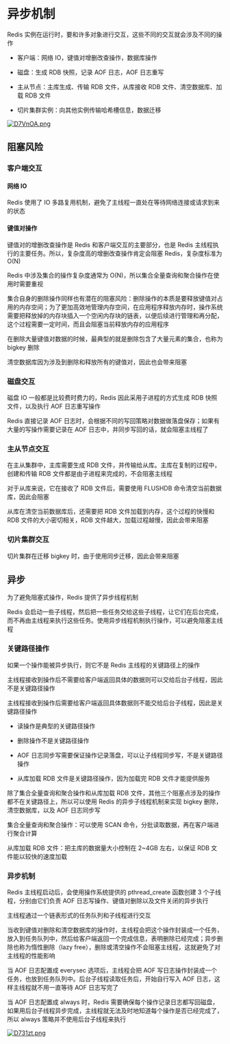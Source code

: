 # 异步机制

Redis 实例在运行时，要和许多对象进行交互，这些不同的交互就会涉及不同的操作

- 客户端：网络 IO，键值对增删改查操作，数据库操作

- 磁盘：生成 RDB 快照，记录 AOF 日志，AOF 日志重写

- 主从节点：主库生成、传输 RDB 文件，从库接收 RDB 文件、清空数据库、加载 RDB 文件

- 切片集群实例：向其他实例传输哈希槽信息，数据迁移

[![D7VnOA.png](https://s3.ax1x.com/2020/12/03/D7VnOA.png)](https://imgchr.com/i/D7VnOA)

## 阻塞风险

### 客户端交互

#### 网络 IO

Redis 使用了 IO 多路复用机制，避免了主线程一直处在等待网络连接或请求到来的状态

#### 键值对操作

键值对的增删改查操作是 Redis 和客户端交互的主要部分，也是 Redis 主线程执行的主要任务。所以，复杂度高的增删改查操作肯定会阻塞 Redis，复杂度标准为 O(N)

Redis 中涉及集合的操作复杂度通常为 O(N)，所以集合全量查询和聚合操作在使用时需要重视

集合自身的删除操作同样也有潜在的阻塞风险：删除操作的本质是要释放键值对占用的内存空间；为了更加高效地管理内存空间，在应用程序释放内存时，操作系统需要把释放掉的内存块插入一个空闲内存块的链表，以便后续进行管理和再分配，这个过程需要一定时间，而且会阻塞当前释放内存的应用程序

在删除大量键值对数据的时候，最典型的就是删除包含了大量元素的集合，也称为 bigkey 删除

清空数据库因为涉及到删除和释放所有的键值对，因此也会带来阻塞

### 磁盘交互

磁盘 IO 一般都是比较费时费力的，Redis 因此采用子进程的方式生成 RDB 快照文件，以及执行 AOF 日志重写操作

Redis 直接记录 AOF 日志时，会根据不同的写回策略对数据做落盘保存；如果有大量的写操作需要记录在 AOF 日志中，并同步写回的话，就会阻塞主线程了

### 主从节点交互

在主从集群中，主库需要生成 RDB 文件，并传输给从库。主库在复制的过程中，创建和传输 RDB 文件都是由子进程来完成的，不会阻塞主线程

对于从库来说，它在接收了 RDB 文件后，需要使用 FLUSHDB 命令清空当前数据库，因此会阻塞

从库在清空当前数据库后，还需要把 RDB 文件加载到内存，这个过程的快慢和 RDB 文件的大小密切相关，RDB 文件越大，加载过程越慢，因此会带来阻塞

### 切片集群交互

切片集群在迁移 bigkey 时，由于使用同步迁移，因此会带来阻塞

## 异步

为了避免阻塞式操作，Redis 提供了异步线程机制

Redis 会启动一些子线程，然后把一些任务交给这些子线程，让它们在后台完成，而不再由主线程来执行这些任务。使用异步线程机制执行操作，可以避免阻塞主线程

### 关键路径操作

如果一个操作能被异步执行，则它不是 Redis 主线程的关键路径上的操作

主线程接收到操作后不需要给客户端返回具体的数据则可以交给后台子线程，因此不是关键路径操作

主线程接收到操作后需要给客户端返回具体数据则不能交给后台子线程，因此是关键路径操作

- 读操作是典型的关键路径操作

- 删除操作不是关键路径操作

- AOF 日志同步写需要保证操作记录落盘，可以让子线程同步写，不是关键路径操作

- 从库加载 RDB 文件是关键路径操作，因为加载完 RDB 文件才能提供服务

除了集合全量查询和聚合操作和从库加载 RDB 文件，其他三个阻塞点涉及的操作都不在关键路径上，所以可以使用 Redis 的异步子线程机制来实现 bigkey 删除，清空数据库，以及 AOF 日志同步写

集合全量查询和聚合操作：可以使用 SCAN 命令，分批读取数据，再在客户端进行聚合计算

从库加载 RDB 文件：把主库的数据量大小控制在 2~4GB 左右，以保证 RDB 文件能以较快的速度加载

### 异步机制

Redis 主线程启动后，会使用操作系统提供的 pthread_create 函数创建 3 个子线程，分别由它们负责 AOF 日志写操作、键值对删除以及文件关闭的异步执行

主线程通过一个链表形式的任务队列和子线程进行交互

当收到键值对删除和清空数据库的操作时，主线程会把这个操作封装成一个任务，放入到任务队列中，然后给客户端返回一个完成信息，表明删除已经完成；异步删除也称为惰性删除（lazy free），删除或清空操作不会阻塞主线程，这就避免了对主线程的性能影响

当 AOF 日志配置成 everysec 选项后，主线程会把 AOF 写日志操作封装成一个任务，也放到任务队列中。后台子线程读取任务后，开始自行写入 AOF 日志，这样主线程就不用一直等待 AOF 日志写完了

当 AOF 日志配置成 always 时，Redis 需要确保每个操作记录日志都写回磁盘，如果用后台子线程异步完成，主线程就无法及时地知道每个操作是否已经完成了，所以 always 策略并不使用后台子线程来执行

[![D731zt.png](https://s3.ax1x.com/2020/12/03/D731zt.png)](https://imgchr.com/i/D731zt)